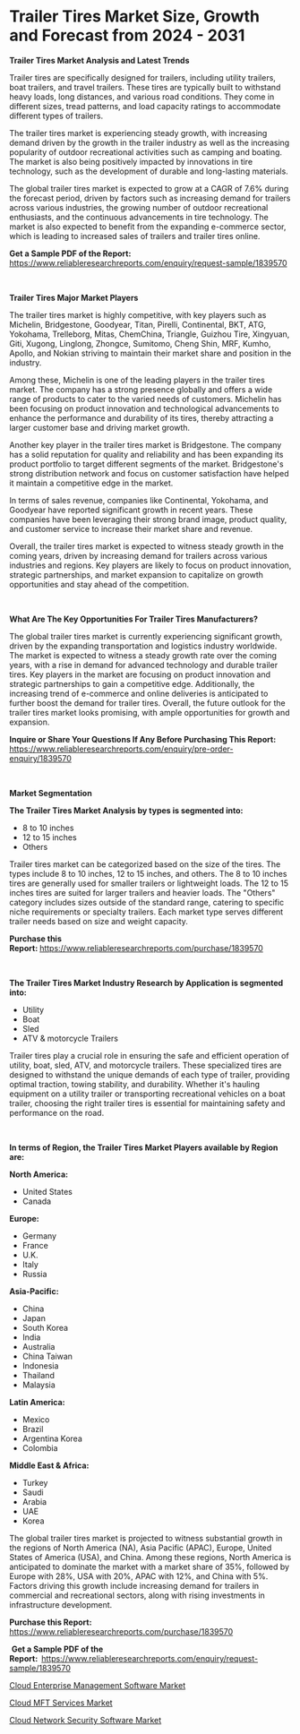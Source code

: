<p><h1>Trailer Tires Market Size, Growth and Forecast from 2024 - 2031</h1></p><p><strong>Trailer Tires Market Analysis and Latest Trends</strong></p>
<p><p>Trailer tires are specifically designed for trailers, including utility trailers, boat trailers, and travel trailers. These tires are typically built to withstand heavy loads, long distances, and various road conditions. They come in different sizes, tread patterns, and load capacity ratings to accommodate different types of trailers.</p><p>The trailer tires market is experiencing steady growth, with increasing demand driven by the growth in the trailer industry as well as the increasing popularity of outdoor recreational activities such as camping and boating. The market is also being positively impacted by innovations in tire technology, such as the development of durable and long-lasting materials.</p><p>The global trailer tires market is expected to grow at a CAGR of 7.6% during the forecast period, driven by factors such as increasing demand for trailers across various industries, the growing number of outdoor recreational enthusiasts, and the continuous advancements in tire technology. The market is also expected to benefit from the expanding e-commerce sector, which is leading to increased sales of trailers and trailer tires online.</p></p>
<p><strong>Get a Sample PDF of the Report:&nbsp;</strong> <a href="https://www.reliableresearchreports.com/enquiry/request-sample/1839570">https://www.reliableresearchreports.com/enquiry/request-sample/1839570</a></p>
<p>&nbsp;</p>
<p><strong>Trailer Tires Major Market Players</strong></p>
<p><p>The trailer tires market is highly competitive, with key players such as Michelin, Bridgestone, Goodyear, Titan, Pirelli, Continental, BKT, ATG, Yokohama, Trelleborg, Mitas, ChemChina, Triangle, Guizhou Tire, Xingyuan, Giti, Xugong, Linglong, Zhongce, Sumitomo, Cheng Shin, MRF, Kumho, Apollo, and Nokian striving to maintain their market share and position in the industry.</p><p>Among these, Michelin is one of the leading players in the trailer tires market. The company has a strong presence globally and offers a wide range of products to cater to the varied needs of customers. Michelin has been focusing on product innovation and technological advancements to enhance the performance and durability of its tires, thereby attracting a larger customer base and driving market growth.</p><p>Another key player in the trailer tires market is Bridgestone. The company has a solid reputation for quality and reliability and has been expanding its product portfolio to target different segments of the market. Bridgestone's strong distribution network and focus on customer satisfaction have helped it maintain a competitive edge in the market.</p><p>In terms of sales revenue, companies like Continental, Yokohama, and Goodyear have reported significant growth in recent years. These companies have been leveraging their strong brand image, product quality, and customer service to increase their market share and revenue.</p><p>Overall, the trailer tires market is expected to witness steady growth in the coming years, driven by increasing demand for trailers across various industries and regions. Key players are likely to focus on product innovation, strategic partnerships, and market expansion to capitalize on growth opportunities and stay ahead of the competition.</p></p>
<p>&nbsp;</p>
<p><strong>What Are The Key Opportunities For Trailer Tires Manufacturers?</strong></p>
<p><p>The global trailer tires market is currently experiencing significant growth, driven by the expanding transportation and logistics industry worldwide. The market is expected to witness a steady growth rate over the coming years, with a rise in demand for advanced technology and durable trailer tires. Key players in the market are focusing on product innovation and strategic partnerships to gain a competitive edge. Additionally, the increasing trend of e-commerce and online deliveries is anticipated to further boost the demand for trailer tires. Overall, the future outlook for the trailer tires market looks promising, with ample opportunities for growth and expansion.</p></p>
<p><strong>Inquire or Share Your Questions If Any Before Purchasing This Report:</strong> <a href="https://www.reliableresearchreports.com/enquiry/pre-order-enquiry/1839570">https://www.reliableresearchreports.com/enquiry/pre-order-enquiry/1839570</a></p>
<p>&nbsp;</p>
<p><strong>Market Segmentation</strong></p>
<p><strong>The Trailer Tires Market Analysis by types is segmented into:</strong></p>
<p><ul><li>8 to 10 inches</li><li>12 to 15 inches</li><li>Others</li></ul></p>
<p><p>Trailer tires market can be categorized based on the size of the tires. The types include 8 to 10 inches, 12 to 15 inches, and others. The 8 to 10 inches tires are generally used for smaller trailers or lightweight loads. The 12 to 15 inches tires are suited for larger trailers and heavier loads. The "Others" category includes sizes outside of the standard range, catering to specific niche requirements or specialty trailers. Each market type serves different trailer needs based on size and weight capacity.</p></p>
<p><strong>Purchase this Report:&nbsp;</strong><a href="https://www.reliableresearchreports.com/purchase/1839570">https://www.reliableresearchreports.com/purchase/1839570</a></p>
<p>&nbsp;</p>
<p><strong>The Trailer Tires Market Industry Research by Application is segmented into:</strong></p>
<p><ul><li>Utility</li><li>Boat</li><li>Sled</li><li>ATV & motorcycle Trailers</li></ul></p>
<p><p>Trailer tires play a crucial role in ensuring the safe and efficient operation of utility, boat, sled, ATV, and motorcycle trailers. These specialized tires are designed to withstand the unique demands of each type of trailer, providing optimal traction, towing stability, and durability. Whether it's hauling equipment on a utility trailer or transporting recreational vehicles on a boat trailer, choosing the right trailer tires is essential for maintaining safety and performance on the road.</p></p>
<p>&nbsp;</p>
<p><strong>In terms of Region, the Trailer Tires Market Players available by Region are:</strong></p>
<p>
    <p> <strong> North America: </strong>
        <ul>
            <li>United States</li>
            <li>Canada</li>
        </ul>
        </p> 
    <p> <strong> Europe: </strong>
        <ul>
            <li>Germany</li>
            <li>France</li>
            <li>U.K.</li>
            <li>Italy</li>
            <li>Russia</li>
        </ul>
        </p> 
    <p> <strong> Asia-Pacific: </strong>
        <ul>
            <li>China</li>
            <li>Japan</li>
            <li>South Korea</li>
            <li>India</li>
            <li>Australia</li>
            <li>China Taiwan</li>
            <li>Indonesia</li>
            <li>Thailand</li>
            <li>Malaysia</li>
        </ul>
        </p> 
    <p> <strong> Latin America: </strong>
        <ul>
            <li>Mexico</li>
            <li>Brazil</li>
            <li>Argentina Korea</li>
            <li>Colombia</li>
        </ul>
        </p> 
    <p> <strong> Middle East & Africa: </strong>
        <ul>
            <li>Turkey</li>
            <li>Saudi</li>
            <li>Arabia</li>
            <li>UAE</li>
            <li>Korea</li>
        </ul>
    </p>
    </p>
<p><p>The global trailer tires market is projected to witness substantial growth in the regions of North America (NA), Asia Pacific (APAC), Europe, United States of America (USA), and China. Among these regions, North America is anticipated to dominate the market with a market share of 35%, followed by Europe with 28%, USA with 20%, APAC with 12%, and China with 5%. Factors driving this growth include increasing demand for trailers in commercial and recreational sectors, along with rising investments in infrastructure development.</p></p>
<p><strong>Purchase this Report: </strong><a href="https://www.reliableresearchreports.com/purchase/1839570">https://www.reliableresearchreports.com/purchase/1839570</a></p>
<p>&nbsp;<strong>Get a Sample PDF of the Report:&nbsp;&nbsp;</strong><a href="https://www.reliableresearchreports.com/enquiry/request-sample/1839570">https://www.reliableresearchreports.com/enquiry/request-sample/1839570</a></p>
<p><strong></strong></p>
<p><p><a href="https://view.publitas.com/reportprime-1/cloud-enterprise-management-software-market-size-furnishes-valuable-information-encompassing-market-share-market-trends-and-projections-spanning-from-2023-to-2030/">Cloud Enterprise Management Software Market</a></p><p><a href="https://view.publitas.com/reportprime-1/cloud-mft-services-market-size-share-trends-analysis-report-by-material-by-type-by-end-user-by-region-and-segment-forecasts-2023-2030/">Cloud MFT Services Market</a></p><p><a href="https://view.publitas.com/reportprime-1/cloud-network-security-software-market-size-market-share-and-global-market-analysis-report-2023-2030/">Cloud Network Security Software Market</a></p></p>